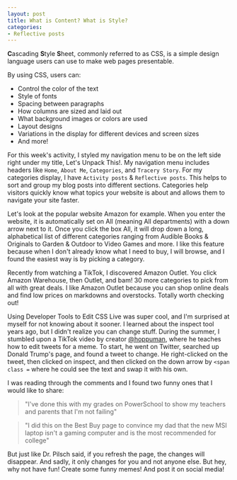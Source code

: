 ```yaml
---
layout: post
title: What is Content? What is Style?
categories:
- Reflective posts
---
```

**C**ascading **S**tyle **S**heet, commonly referred to as CSS, is a simple design language users can use to make web pages presentable.
<br/> 

By using CSS, users can:
 * Control the color of the text
 * Style of fonts
 * Spacing between paragraphs
 * How columns are sized and laid out
 * What background images or colors are used
 * Layout designs
 * Variations in the display for different devices and screen sizes 
 * And more! 

For this week's activity, I styled my navigation menu to be on the left side right under my title, Let's Unpack This!.  My navigation menu includes headers like `Home`, `About Me`, `Categories`, and `Tracery Story`. For my categories display, I have `Activity posts` & `Reflective posts`. This helps to sort and group my blog posts into different sections. Categories help visitors quickly know what topics your website is about and allows them to navigate your site faster. 

Let's look at the popular website Amazon for example. When you enter the website, it is automatically set on All (meaning All departments) with a down arrow next to it. Once you click the box All, it will drop down a long, alphabetical list of different categories ranging from Audible Books & Originals to Garden & Outdoor to Video Games and more. I like this feature because when I don't already know what I need to buy, I will browse, and I found the easiest way is by picking a category. 
<br/> 

Recently from watching a TikTok, I discovered Amazon Outlet. You click Amazon Warehouse, then Outlet, and bam! 30 more categories to pick from all with great deals. I like Amazon Outlet because you can shop online deals and find low prices on markdowns and overstocks. Totally worth checking out! 
<br/> 

Using Developer Tools to Edit CSS Live was super cool, and I'm surprised at myself for not knowing about it sooner. I learned about the inspect tool years ago, but I didn't realize you can change stuff. During the summer, I stumbled upon a TikTok video by creator [@hoppuman](https://www.tiktok.com/@hoppuman/video/6846407883018603782?lang=en&sender_device=pc&sender_web_id=6884053057106642438&is_from_webapp=1), where he teaches how to edit tweets for a meme. To start, he went on Twitter, searched up Donald Trump's page, and found a tweet to change. He right-clicked on the tweet, then clicked on inspect, and then clicked on the down arrow by `<span class =` where he could see the text and swap it with his own.  

I was reading through the comments and I found two funny ones that I would like to share: 
> "I've done this with my grades on PowerSchool to show my teachers and parents that I'm not failing"

> "I did this on the Best Buy page to convince my dad that the new MSI laptop isn't a gaming computer and is the most recommended for college" 
 
But just like Dr. Pilsch said, if you refresh the page, the changes will disappear. And sadly, it only changes for you and not anyone else. But hey, why not have fun! Create some funny memes! And post it on social media! 
